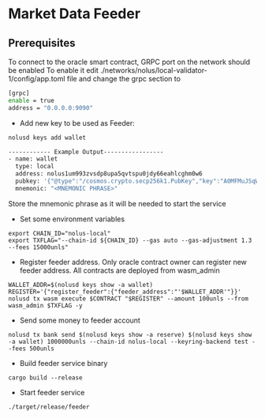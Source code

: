 # Market Data Feeder

## Prerequisites

To connect to the oracle smart contract, GRPC port on the network should be enabled
To enable it edit ./networks/nolus/local-validator-1/config/app.toml file and change the grpc section to 

```sh
[grpc]
enable = true
address = "0.0.0.0:9090"
```

* Add new key to be used as Feeder:

```sh
nolusd keys add wallet

------------ Example Output-----------------
- name: wallet
  type: local
  address: nolus1um993zvsdp8upa5qvtspu0jdy66eahlcghm0w6
  pubkey: '{"@type":"/cosmos.crypto.secp256k1.PubKey","key":"A0MFMuJSqWpofT3GIQchGyL9bADlC5GEWu3QJHGL/XHZ"}'
  mnemonic: "<MNEMONIC PHRASE>"
```
Store the mnemonic phrase as it will be needed to start the service

* Set some environment variables
```
export CHAIN_ID="nolus-local"
export TXFLAG="--chain-id ${CHAIN_ID} --gas auto --gas-adjustment 1.3 --fees 15000unls"
```

* Register feeder address. Only oracle contract owner can register new feeder address. All contracts are deployed from wasm_admin
```
WALLET_ADDR=$(nolusd keys show -a wallet)
REGISTER='{"register_feeder":{"feeder_address":"'$WALLET_ADDR'"}}'
nolusd tx wasm execute $CONTRACT "$REGISTER" --amount 100unls --from wasm_admin $TXFLAG -y
```

* Send some money to feeder account
```
nolusd tx bank send $(nolusd keys show -a reserve) $(nolusd keys show -a wallet) 1000000unls --chain-id nolus-local --keyring-backend test --fees 500unls
```

* Build feeder service binary
```
cargo build --release
```

* Start feeder service
```
./target/release/feeder
```
